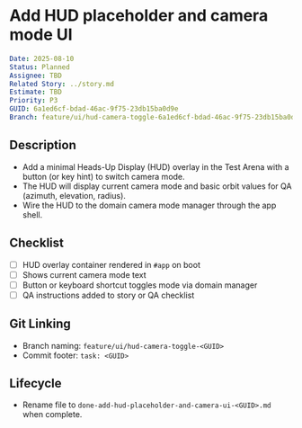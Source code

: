 # Add HUD placeholder and camera mode UI

```yaml
Date: 2025-08-10
Status: Planned
Assignee: TBD
Related Story: ../story.md
Estimate: TBD
Priority: P3
GUID: 6a1ed6cf-bdad-46ac-9f75-23db15ba0d9e
Branch: feature/ui/hud-camera-toggle-6a1ed6cf-bdad-46ac-9f75-23db15ba0d9e
```

## Description

- Add a minimal Heads-Up Display (HUD) overlay in the Test Arena with a button (or key hint) to switch camera mode.
- The HUD will display current camera mode and basic orbit values for QA (azimuth, elevation, radius).
- Wire the HUD to the domain camera mode manager through the app shell.

## Checklist

- [ ] HUD overlay container rendered in `#app` on boot
- [ ] Shows current camera mode text
- [ ] Button or keyboard shortcut toggles mode via domain manager
- [ ] QA instructions added to story or QA checklist

## Git Linking

- Branch naming: `feature/ui/hud-camera-toggle-<GUID>`
- Commit footer: `task: <GUID>`

## Lifecycle

- Rename file to `done-add-hud-placeholder-and-camera-ui-<GUID>.md` when complete.
